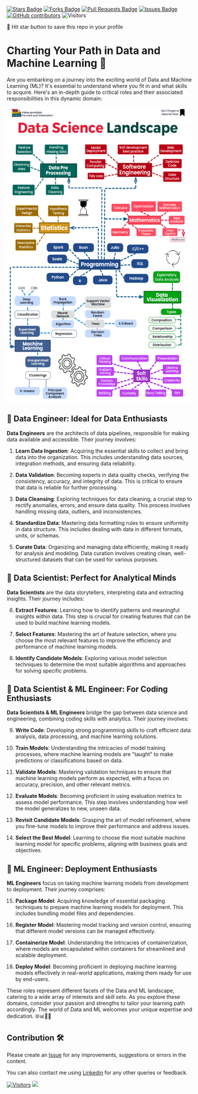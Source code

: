 <a href="https://github.com/drshahizan/BDM/stargazers"><img src="https://img.shields.io/github/stars/drshahizan/BDM" alt="Stars Badge"/></a>
<a href="https://github.com/drshahizan/BDM/network/members"><img src="https://img.shields.io/github/forks/drshahizan/BDM" alt="Forks Badge"/></a>
<a href="https://github.com/drshahizan/BDM/pulls"><img src="https://img.shields.io/github/issues-pr/drshahizan/BDM" alt="Pull Requests Badge"/></a>
<a href="https://github.com/drshahizan/BDM"><img src="https://img.shields.io/github/issues/drshahizan/BDM" alt="Issues Badge"/></a>
<a href="https://github.com/drshahizan/BDM/graphs/contributors"><img alt="GitHub contributors" src="https://img.shields.io/github/contributors/drshahizan/BDM?color=2b9348"></a>
![Visitors](https://api.visitorbadge.io/api/visitors?path=https%3A%2F%2Fgithub.com%2Fdrshahizan%2BDM&labelColor=%23d9e3f0&countColor=%23697689&style=flat)

🌟 Hit star button to save this repo in your profile

# Charting Your Path in Data and Machine Learning 🚀

Are you embarking on a journey into the exciting world of Data and Machine Learning (ML)? It's essential to understand where you fit in and what skills to acquire. Here's an in-depth guide to critical roles and their associated responsibilities in this dynamic domain:

<p align="center">
<img src="../images/ds_landscape.gif"  height="800" />
</p>

## 🔘 **Data Engineer: Ideal for Data Enthusiasts** 

**Data Engineers** are the architects of data pipelines, responsible for making data available and accessible. Their journey involves:

1. **Learn Data Ingestion**: Acquiring the essential skills to collect and bring data into the organization. This includes understanding data sources, integration methods, and ensuring data reliability.

2. **Data Validation**: Becoming experts in data quality checks, verifying the consistency, accuracy, and integrity of data. This is critical to ensure that data is reliable for further processing.

3. **Data Cleansing**: Exploring techniques for data cleaning, a crucial step to rectify anomalies, errors, and ensure data quality. This process involves handling missing data, outliers, and inconsistencies.

4. **Standardize Data**: Mastering data formatting rules to ensure uniformity in data structure. This includes dealing with data in different formats, units, or schemas.

5. **Curate Data**: Organizing and managing data efficiently, making it ready for analysis and modeling. Data curation involves creating clean, well-structured datasets that can be used for various purposes.

## 🔘 **Data Scientist: Perfect for Analytical Minds**

**Data Scientists** are the data storytellers, interpreting data and extracting insights. Their journey includes:

6. **Extract Features**: Learning how to identify patterns and meaningful insights within data. This step is crucial for creating features that can be used to build machine learning models.

7. **Select Features**: Mastering the art of feature selection, where you choose the most relevant features to improve the efficiency and performance of machine learning models.

8. **Identify Candidate Models**: Exploring various model selection techniques to determine the most suitable algorithms and approaches for solving specific problems.

## 🔘 **Data Scientist & ML Engineer: For Coding Enthusiasts**

**Data Scientists & ML Engineers** bridge the gap between data science and engineering, combining coding skills with analytics. Their journey involves:

9. **Write Code**: Developing strong programming skills to craft efficient data analysis, data processing, and machine learning solutions.

10. **Train Models**: Understanding the intricacies of model training processes, where machine learning models are "taught" to make predictions or classifications based on data.

11. **Validate Models**: Mastering validation techniques to ensure that machine learning models perform as expected, with a focus on accuracy, precision, and other relevant metrics.

12. **Evaluate Models**: Becoming proficient in using evaluation metrics to assess model performance. This step involves understanding how well the model generalizes to new, unseen data.

13. **Revisit Candidate Models**: Grasping the art of model refinement, where you fine-tune models to improve their performance and address issues.

14. **Select the Best Model**: Learning to choose the most suitable machine learning model for specific problems, aligning with business goals and objectives.

## 🔘 **ML Engineer: Deployment Enthusiasts**

**ML Engineers** focus on taking machine learning models from development to deployment. Their journey comprises:

15. **Package Model**: Acquiring knowledge of essential packaging techniques to prepare machine learning models for deployment. This includes bundling model files and dependencies.

16. **Register Model**: Mastering model tracking and version control, ensuring that different model versions can be managed effectively.

17. **Containerize Model**: Understanding the intricacies of containerization, where models are encapsulated within containers for streamlined and scalable deployment.

18. **Deploy Model**: Becoming proficient in deploying machine learning models effectively in real-world applications, making them ready for use by end-users.

These roles represent different facets of the Data and ML landscape, catering to a wide array of interests and skill sets. As you explore these domains, consider your passion and strengths to tailor your learning path accordingly. The world of Data and ML welcomes your unique expertise and dedication. 🌐📊👩‍💻
## Contribution 🛠️
Please create an [Issue](https://github.com/drshahizan/BDM/issues) for any improvements, suggestions or errors in the content.

You can also contact me using [Linkedin](https://www.linkedin.com/in/drshahizan/) for any other queries or feedback.

[![Visitors](https://api.visitorbadge.io/api/visitors?path=https%3A%2F%2Fgithub.com%2Fdrshahizan&labelColor=%23697689&countColor=%23555555&style=plastic)](https://visitorbadge.io/status?path=https%3A%2F%2Fgithub.com%2Fdrshahizan)
![](https://hit.yhype.me/github/profile?user_id=81284918)


